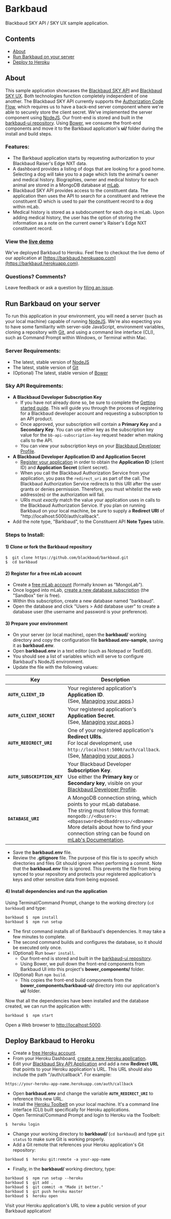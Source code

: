 # Barkbaud

Blackbaud SKY API / SKY UX sample application.

## Contents
- [About](#about)
- [Run Barkbaud on your server](#getting-started)
- [Deploy to Heroku](#deploy)

<h2 id="about">About</h2>

This sample application showcases the [Blackbaud SKY API](https://developer.sky.blackbaud.com/) and [Blackbaud SKY UX](http://skyux.developer.blackbaud.com/). Both technologies function completely independent of one another.  The Blackbaud SKY API currently supports the [Authorization Code Flow](http://apidocs.sky.blackbaud.com/docs/authorization/auth-code-flow/), which requires us to have a back-end server component where we're able to securely store the client secret. We've implemented the server component using [NodeJS](https://nodejs.org/).  Our front-end is stored and built in the [barkbaud-ui repository](https://github.com/blackbaud/barkbaud-ui). Using [Bower](http://bower.io/), we consume the front-end components and move it to the Barkbaud application's **ui/** folder during the install and build steps.

### Features:
- The Barkbaud application starts by requesting authorization to your Blackbaud Raiser's Edge NXT data.
- A dashboard provides a listing of dogs that are looking for a good home. Selecting a dog will take you to a page which lists the animal's owner and medical history. Biographies, owner and medical history for each animal are stored in a MongoDB database at [mLab](https://www.mlab.com).
- Blackbaud SKY API provides access to the constituent data. The application then uses the API to search for a constituent and retrieve the constituent ID which is used to pair the constituent record to a dog within mLab.
- Medical history is stored as a subdocument for each dog in mLab. Upon adding medical history, the user has the option of storing the information as a note on the current owner's Raiser's Edge NXT constituent record.

### View the [live demo](https://barkbaud.herokuapp.com)
We've deployed Barkbaud to Heroku. Feel free to checkout the live demo of our application at [https://barkbaud.herokuapp.com](https://barkbaud.herokuapp.com).

### Questions? Comments?
Leave feedback or ask a question by [filing an issue](https://github.com/blackbaud/barkbaud/issues).

<h2 id="getting-started">Run Barkbaud on your server</h2>

To run this application in your environment, you will need a server (such as your local machine) capable of running [NodeJS](https://nodejs.org/). We're also expecting you to have some familiarity with server-side JavaScript, environment variables, cloning a repository with [Git](https://git-scm.com/downloads), and using a command line interface (CLI), such as Command Prompt within Windows, or Terminal within Mac.

### Server Requirements:

- The latest, stable version of [NodeJS](https://nodejs.org/)
- The latest, stable version of [Git](https://git-scm.com/)
- (Optional) The latest, stable version of [Bower](http://bower.io/#install-bower)

### Sky API Requirements:

- **A Blackbaud Developer Subscription Key**
    - If you have not already done so, be sure to complete the [Getting started guide](https://apidocs.sky.blackbaud.com/docs/getting-started/). This will guide you through the process of registering for a Blackbaud developer account and requesting a subscription to an API product.
    - Once approved, your subscription will contain a **Primary Key** and a **Secondary Key**.  You can use either key as the subscription key value for the `bb-api-subscription-key` request header when making calls to the API.
    - You can view your subscription keys on your [Blackbaud Developer Profile](https://developer.sky.blackbaud.com/developer).
- **A Blackbaud Developer Application ID and Application Secret**
    - [Register your application](https://developerapp.sky.blackbaud.com/applications) in order to obtain the **Application ID** (client ID) and **Application Secret** (client secret).
    - When you call the Blackbaud Authorization Service from your application, you pass the `redirect_uri` as part of the call. The Blackbaud Authorization Service redirects to this URI after the user grants or denies permission. Therefore, you must whitelist the web address(es) or the authorization will fail.
    - URIs must _exactly_ match the value your application uses in calls to the Blackbaud Authorization Service. If you plan on running Barkbaud on your local machine, be sure to supply a **Redirect URI** of "http://localhost:5000/auth/callback".
- Add the note type, "Barkbaud", to the Constituent API **Note Types** table.

### Steps to Install:

#### 1)  Clone or fork the Barkbaud repository

```
$  git clone https://github.com/blackbaud/barkbaud.git
$  cd barkbaud
```

#### 2)  Register for a free mLab account

- Create a [free mLab account](https://mlab.com/signup/) (formally known as "MongoLab").
- Once logged into mLab, [create a new database subscription](http://docs.mlab.com/#create-sub) (the "Sandbox" tier is free).
- Within this subscription, create a new database named "barkbaud".
- Open the database and click "Users > Add database user" to create a database user (the username and password is your preference).

#### 3)  Prepare your environment

- On your server (or local machine), open the **barkbaud/** working directory and copy the configuration file **barkbaud.env-sample**, saving it as **barkbaud.env**.
- Open **barkbaud.env** in a text editor (such as Notepad or TextEdit).
- You should see a list of variables which will serve to configure Barkbaud's NodeJS environment.
- Update the file with the following values:

| Key | Description |
|---|---|
| **`AUTH_CLIENT_ID`** | Your registered application's **Application ID**.<br >(See, [Managing your apps](https://apidocs.sky.blackbaud.com/docs/apps/).) |
| **`AUTH_CLIENT_SECRET`** | Your registered application's **Application Secret**.<br>(See, [Managing your apps](https://apidocs.sky.blackbaud.com/docs/apps/).) |
| **`AUTH_REDIRECT_URI`** | One of your registered application's **Redirect URIs**. <br>For local development, use `http://localhost:5000/auth/callback`. <br>(See, [Managing your apps](https://apidocs.sky.blackbaud.com/docs/apps/).)  |
| **`AUTH_SUBSCRIPTION_KEY`** | Your Blackbaud Developer **Subscription Key**.<br>Use either the **Primary key** or **Secondary key**, visible on your [Blackbaud Developer Profile](https://developer.sky.blackbaud.com/developer). |
| **`DATABASE_URI`** | A MongoDB connection string, which points to your mLab database.<br>The string must follow this format: <br>`mongodb://<dbuser>:<dbpassword>@<dbaddress>/<dbname>`<br>More details about how to find your connection string can be found on [mLab's Documentation](http://docs.mlab.com/connecting/#connect-string). |

- Save the **barkbaud.env** file.
- Review the **.gitignore** file.  The purpose of this file is to specify which directories and files Git should ignore when performing a commit. Note that the **barkbaud.env** file is ignored. This prevents the file from being synced to your repository and protects your registered application's keys and other sensitive data from being exposed.

#### 4)  Install dependencies and run the application

Using Terminal/Command Prompt, change to the working directory (`cd barkbaud`) and type:

```
barkbaud $  npm install
barkbaud $  npm run setup
```

- The first command installs all of Barkbaud's dependencies. It may take a few minutes to complete.
- The second command builds and configures the database, so it should be executed only once.
- (Optional) Run `bower install`.
    - Our front-end is stored and built in the [barkbaud-ui repository](https://github.com/blackbaud/barkbaud-ui).
    - Using Bower, we pull down the front-end components from Barkbaud UI into this project's **bower_components/** folder.
- (Optional) Run `npm build`.
    - This copies the front-end build components from the **bower_components/barkbaud-ui/** directory into our application's **ui/** folder.

Now that all the dependencies have been installed and the database created, we can run the application with:

```
barkbaud $  npm start
```

Open a Web browser to <a href="http://localhost:5000">http://localhost:5000</a>.

<h2 id="deploy">Deploy Barkbaud to Heroku</h2>

- Create a [free Heroku account](https://signup.heroku.com/login).
- From your Heroku Dashboard, [create a new Heroku application](https://dashboard.heroku.com/new).
- Edit your [Blackbaud Sky API Application](https://developerapp.sky.blackbaud.com/applications) and add a new **Redirect URL** that points to your Heroku application's URL. This URL should also include the path "/auth/callback". For example:
```
https://your-heroku-app-name.herokuapp.com/auth/callback
```
- Open **barkbaud.env** and change the variable **`AUTH_REDIRECT_URI`** to reference this new URL.
- Install the [Heroku Toolbelt](https://toolbelt.heroku.com/) on your local machine. It's a command line interface (CLI) built specifically for Heroku applications.
- Open Terminal/Command Prompt and login to Heroku via the Toolbelt:

```
$  heroku login
```

- Change your working directory to **barkbaud/** (`cd barkbaud`) and type `git status` to make sure Git is working properly.
- Add a Git remote that references your Heroku application's Git repository:

```
barkbaud $  heroku git:remote -a your-app-name
```

- Finally, in the **barkbaud/** working directory, type:

```
barkbaud $  npm run setup --heroku
barkbaud $  git add .
barkbaud $  git commit -m "Made it better."
barkbaud $  git push heroku master
barkbaud $  heroku open
```
Visit your Heroku application's URL to view a public version of your Barkbaud application!
